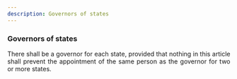 ```yaml
---
description: Governors of states
---
```


### Governors of states
<div style="text-align: justify">

There shall be a governor for each state, provided that nothing in this article shall prevent the appointment of the same person as the governor for two or more states.
